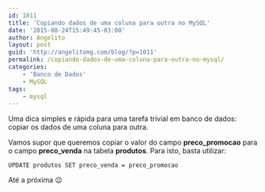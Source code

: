 ```yaml
---
id: 1011
title: 'Copiando dados de uma coluna para outra no MySQL'
date: '2015-08-24T15:49:45-03:00'
author: Angelito
layout: post
guid: 'http://angelitomg.com/blog/?p=1011'
permalink: /copiando-dados-de-uma-coluna-para-outra-no-mysql/
categories:
    - 'Banco de Dados'
    - MySQL
tags:
    - mysql
---
```


Uma dica simples e rápida para uma tarefa trivial em banco de dados: copiar os dados de uma coluna para outra.

Vamos supor que queremos copiar o valor do campo **preco\_promocao** para o campo **preco\_venda** na tabela **produtos**. Para isto, basta utilizar:

`UPDATE produtos SET preco_venda = preco_promocao`

Até a próxima 😉